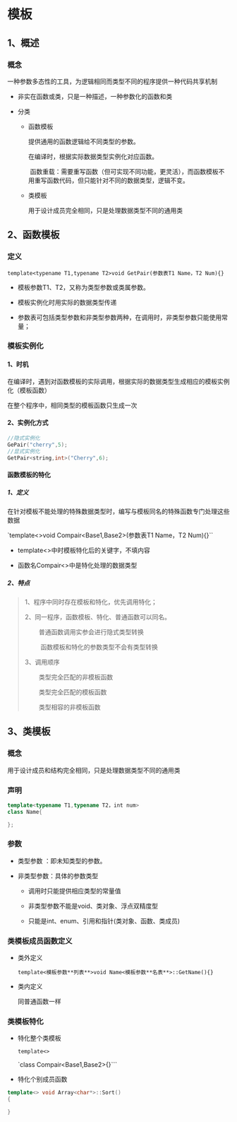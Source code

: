 # 模板

## 1、概述

### 概念

一种参数多态性的工具，为逻辑相同而类型不同的程序提供一种代码共享机制

- 非实在函数或类，只是一种描述，一种参数化的函数和类

- 分类
  
  - 函数模板
    
    提供通用的函数逻辑给不同类型的参数。
    
    在编译时，根据实际数据类型实例化对应函数。
    
     函数重载：需要重写函数（但可实现不同功能，更灵活），而函数模板不用重写函数代码，但只能针对不同的数据类型，逻辑不变。
  
  - 类模板
    
    用于设计成员完全相同，只是处理数据类型不同的通用类

## 2、函数模板

### 定义

`template<typename T1,typename T2>void GetPair(参数表T1 Name，T2 Num){}`

- 模板参数T1、T2，又称为类型参数或类属参数。

- 模板实例化时用实际的数据类型传递

- 参数表可包括类型参数和非类型参数两种，在调用时，非类型参数只能使用常量；

### 模板实例化

#### 1、时机

在编译时，遇到对函数模板的实际调用，根据实际的数据类型生成相应的模板实例化（模板函数）

在整个程序中，相同类型的模板函数只生成一次

#### 2、实例化方式

```cpp
//隐式实例化
GePair("cherry",5);
//显式实例化
GetPair<string,int>("Cherry",6);
```

#### 函数模板的特化

##### 1、定义

在针对模板不能处理的特殊数据类型时，编写与模板同名的特殊函数专门处理这些数据

`template<>void Compair<Base1,Base2>(参数表T1 Name，T2 Num){}``

- template<>中时模板特化后的关键字，不填内容

- 函数名Compair<>中是特化处理的数据类型

##### 2、特点

> 1、程序中同时存在模板和特化，优先调用特化；
> 
> 2、同一程序，函数模板、特化、普通函数可以同名。
> 
>         普通函数调用实参会进行隐式类型转换
> 
>          函数模板和特化的参数类型不会有类型转换
> 
> 3、调用顺序
> 
>         类型完全匹配的非模板函数
> 
>         类型完全匹配的模板函数
> 
>         类型相容的非模板函数

## 3、类模板

### 概念

用于设计成员和结构完全相同，只是处理数据类型不同的通用类

### 声明

```cpp
template<typename T1,typename T2，int num>
class Name{

};
```

### 参数

- 类型参数 ：即未知类型的参数。

- 非类型参数：具体的参数类型
  
  - 调用时只能提供相应类型的常量值
  
  - 非类型参数不能是void、类对象、浮点双精度型
  
  - 只能是int、enum、引用和指针(类对象、函数、类成员)

### 类模板成员函数定义

- 类外定义
  
  `template<模板参数**列表**>void Name<模板参数**名表**>::GetName(){}`

- 类内定义
  
  同普通函数一样

### 类模板特化

- 特化整个类模板
  
  `template<>`
  
  `class Compair<Base1,Base2>{}```

- 特化个别成员函数

```cpp
template<> void Array<char*>::Sort()
{

}
```
